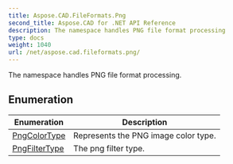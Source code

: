 ```yaml
---
title: Aspose.CAD.FileFormats.Png
second_title: Aspose.CAD for .NET API Reference
description: The namespace handles PNG file format processing
type: docs
weight: 1040
url: /net/aspose.cad.fileformats.png/
---
```

The namespace handles PNG file format processing.

## Enumeration

| Enumeration | Description |
| --- | --- |
| [PngColorType](./pngcolortype/) | Represents the PNG image color type. |
| [PngFilterType](./pngfiltertype/) | The png filter type. |


